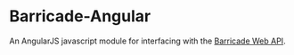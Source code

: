 Barricade-Angular
=================

An AngularJS javascript module for interfacing with the [Barricade Web API](http://www.2toad.com/Project/Barricade).

